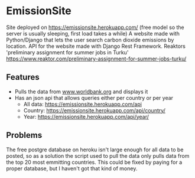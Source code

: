 # EmissionSite
Site deployed on https://emissionsite.herokuapp.com/ (free model so the server is usually sleeping, first load takes a while)
A website made with Python/Django that lets the user search carbon dioxide emissions by location. API for the website made with Django Rest Framework. Reaktors 'preliminary assignment for summer jobs in Turku' https://www.reaktor.com/preliminary-assignment-for-summer-jobs-turku/

## Features
- Pulls the data from www.worldbank.org and displays it
- Has an json api that allows queries either per country or per year
  - All data: https://emissionsite.herokuapp.com/api
  - Country: https://emissionsite.herokuapp.com/api/country/ <country-name>
  - Year: https://emissionsite.herokuapp.com/api/year/ <year>

## Problems
The free postgre database on heroku isn't large enough for all data to be posted, so as a solution the script used to pull the data only pulls data from the top 20 most emmitting countries. This could be fixed by paying for a proper database, but I haven't got that kind of money.
